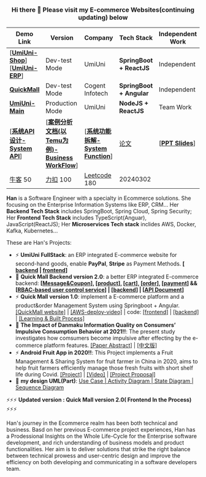 ### <center> Hi there 👋 Please visit my E-commerce Websites(continuing updating) below </center> 

| Demo Link | Version | Company | Tech Stack | Independent Work | Doc文档 |
|---|---|---|---|---|---|
|[[**UmiUni-Shop**](https://www.quickmall24.com)] <br> [[**UmiUni-ERP**](https://www.quickmall24.com/brand)]  | Dev-test Mode | UmiUni | **SpringBoot + ReactJS** | Independent | [[**语雀doc**](https://www.yuque.com/u1090931/atruez/ld1t8k67bie5lqro?singleDoc=)] |
|[**QuickMall**](https://github.com/coco2023/QuickMall-eCommerce) | Dev-test Mode | Cogent Infotech | **SpringBoot + Angular** | Independent | |
|[**UmiUni-Main**](https://umiuni.com/) | Production Mode | UmiUni | **NodeJS + ReactJS** | Team Work | |
|[[**系统API设计-System API**](https://xmind.ai/share/8mRcOqHC?sheet-id=5f2ccf5e-977d-4d7e-9f62-7a2ab0fc898e)] | [[**案例分析文档(以Temu为例)-Business WorkFlow**](https://xmind.ai/share/8mRcOqHC?sheet-id=734f567a-aa80-4e93-989e-239821eda367)] | [[**系统功能拆解-System Function**](https://xmind.ai/share/8mRcOqHC?sheet-id=0a6107ce-5e8f-48a9-a83a-810c9e39db68)] | [论文](https://github.com/coco2023/live-streaming-consumer/blob/main/%E9%9F%A9%E5%8F%AF%E5%BD%A73170803035-%E7%9B%B4%E6%92%AD%E5%B9%B3%E5%8F%B0%E5%BC%B9%E5%B9%95%E4%BF%A1%E6%81%AF%E8%B4%A8%E9%87%8F%E5%AF%B9%E5%86%B2%E5%8A%A8%E6%B6%88%E8%B4%B9%E7%9A%84%E5%BD%B1%E5%93%8D%E7%A0%94%E7%A9%B6.pdf) | [[**PPT Slides**](https://github.com/coco2023/2020-China_Internet-Innovation_Competition?tab=readme-ov-file#%E5%8D%B0%E8%BF%B9%E5%95%86%E4%B8%9A%E6%A8%A1%E5%BC%8F%E7%94%BB%E5%B8%83)] | 业务流程思维导图 |
| [牛客](https://www.nowcoder.com/users/941381223/tests?type=2) 50 | [力扣](https://leetcode.cn/u/chitchi/) 100 | [Leetcode](https://leetcode.com/jiayou2023/) 180 | 20240302 |  |  |


**Han** is a Software Engineer with a specialty in Ecommerce solutions. She focusing on the Enterprise Information Systems like ERP, CRM... Her **Backend Tech Stack** includes SpringBoot, Spring Cloud, Spring Security; Her **Frontend Tech Stack** includes TypeScript(Anguar), JavaScript(ReactJS); Her **Microservices Tech stack** inclides AWS, Docker, Kafka, Kubernetes... 

These are Han's Projects:

- ⚡ **UmiUni FullStack**: an ERP integrated E-commerce website for second-hand goods, enable **PayPal**, **Stripe** as Payment Methods. **[ [backend](https://github.com/coco2023/shopV2-backend) | [frontend](https://github.com/coco2023/shopV2-frontend)]** 
- 🔭 **Quick Mall Backend version 2.0**: a better ERP integrated E-commerce backend: **[[Message&Coupon](https://github.com/coco2023/QuickMall-eCommerce/tree/main/3%20EcommerceBackend/coupon-service)], [[product](https://github.com/coco2023/QuickMall-eCommerce/tree/main/3%20EcommerceBackend/product-service)], [[cart](https://github.com/coco2023/QuickMall-eCommerce/tree/main/3%20EcommerceBackend/cart-service)], [[order](https://github.com/coco2023/QuickMall-eCommerce/tree/main/3%20EcommerceBackend/order-service)], [[payment](https://github.com/coco2023/QuickMall-eCommerce/tree/main/3%20EcommerceBackend/payment-service)] && [[RBAC-based user control service](https://github.com/coco2023/QuickMall-eCommerce/tree/main/3%20EcommerceBackend/auth-service)] | [[backend](https://github.com/coco2023/QuickMall-eCommerce)] | [[API Document](https://documenter.getpostman.com/view/23929301/2s9YJezMDK)]**
- ⚡ **Quick Mall version 1.0**: implement a E-commerce platform and a product&order Management System using Springboot + Angular. [[QuickMall website]](https://quickmall24.com/) | [[AWS-deploy-video]](https://www.youtube.com/playlist?list=PLKJC3aN3a3EWE4Od9iF-XgpAR_fLKKRzp) | code: [[frontend]](https://github.com/coco2023/MyEcommerce-Web-frontend) | [[backend]](https://github.com/coco2023/coco2023-MyEcommerce-Web-backend) | [[Learning & Built Process]](https://github.com/coco2023/rbac-sys/tree/main/MyPrac05-SpringBoot-Angular7-Online-Shopping-Store)
- 💬 **The Impact of Danmaku Information Quality on Consumers’ Impulsive Consumption Behavior at 2021!!**: The present study investigates how comsumers become impulsive after effecting by the e-commerce platform features. [[Paper Abstract]](https://journals.aom.org/doi/abs/10.5465/AMPROC.2023.10474abstract) | [[中文版]](https://github.com/coco2023/live-streaming-consumer)
- ⚡ **Android Fruit App in 2020!!**: This Project implements a Fruit Management & Sharing System for fruit farmer in China in 2020, aims to help fruit farmers efficiently manage those fresh fruits with short shelf life during Covid. [[Project]](https://github.com/coco2023/2020-Android-Fruit-Store) | [[Video]](https://www.youtube.com/watch?v=5SyHO-GPm30&list=PLKJC3aN3a3EWu9Mq3e69oGZim4NoJQXbg) | [[Project Proposal]](https://github.com/coco2023/2020-Android-Fruit-Store/blob/main/Project%20Proposal%20-%20Android%20Fruit%20App.pdf)
-  🌱 **my design UML(Part)**: [Use Case | Activity Diagram | State Diagram | Sequence Diagram](https://viewer.diagrams.net/?tags=%7B%7D&highlight=0000ff&edit=_blank&layers=1&nav=1&page-id=ZQGA7ipY6BzPH2nBvvBg&title=Use%20Case_PlatformSuppliers_Cart-Service.drawio#Uhttps%3A%2F%2Fraw.githubusercontent.com%2Fcoco2023%2FQuickMall-eCommerce%2Fmain%2F1%2520System%2520Analysis%2520Diagram%2FUse%2520Case_PlatformSuppliers_Cart-Service.drawio)

⚡⚡⚡ **Updated version : Quick Mall version 2.0( Frontend In the Process)** ⚡⚡⚡

Han's journey in the Ecommerce realm has been both technical and business. Basd on her previous E-commerce project experiences, Han has a Prodessional Insights on the Whole Life-Cycle for the Enterprise software development, and rich understanding of business models and product functionalities. Her aim is to deliver solutions that strike the right balance between technical prowess and user-centric design and improve the efficiency on both developing and communicating in a software developers team. 

<!--
**coco2023/coco2023** is a ✨ _special_ ✨ repository because its `README.md` (this file) appears on your GitHub profile.

Here are some ideas to get you started:

- 🔭 I’m currently working on ...
- 🌱 I’m currently learning ...
- 👯 I’m looking to collaborate on ...
- 🤔 I’m looking for help with ...
- 💬 Ask me about ...
- 📫 How to reach me: ...
- 😄 Pronouns: ...
- ⚡ Fun fact: ...
-->
